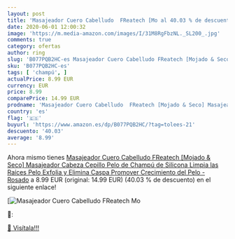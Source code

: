 ```yaml
---
layout: post
title: 'Masajeador Cuero Cabelludo  FReatech [Mo al 40.03 % de descuento'
date: 2020-06-01 12:00:32
image: 'https://m.media-amazon.com/images/I/31M8RgFbzNL._SL200_.jpg'
comments: true
category: ofertas
author: ring
slug: 'B077PQB2HC-es Masajeador Cuero Cabelludo FReatech [Mojado & Seco]...'
sku: 'B077PQB2HC-es'
tags: [ 'champú', ]
actualPrice: 8.99 EUR
currency: EUR
price: 8.99
comparePrice: 14.99 EUR
prodname: 'Masajeador Cuero Cabelludo  FReatech [Mojado & Seco] Masajeador Cabeza  Cepillo Pelo de Champú de Silicona Limpia las Raíces Pelo  Exfolia y Elimina Caspa  Promover Crecimiento del Pelo - Rosado'
country: 'es'
flag: '🇪🇸'
buyurl: 'https://www.amazon.es/dp/B077PQB2HC/?tag=tolees-21'
descuento: '40.03'
average: '8.99'
---
```


Ahora mismo tienes [Masajeador Cuero Cabelludo  FReatech [Mojado & Seco] Masajeador Cabeza  Cepillo Pelo de Champú de Silicona Limpia las Raíces Pelo  Exfolia y Elimina Caspa  Promover Crecimiento del Pelo - Rosado](https://www.amazon.es/dp/B077PQB2HC/?tag=tolees-21) a 8.99 EUR (original: 14.99 EUR) (40.03 %  de descuento) en el siguiente enlace!

[![Masajeador Cuero Cabelludo  FReatech [Mo](https://m.media-amazon.com/images/I/31M8RgFbzNL._SL200_.jpg)](https://www.amazon.es/dp/B077PQB2HC/?tag=tolees-21)

🔎:


[🛒 Visítala!!!](https://www.amazon.es/dp/B077PQB2HC/?tag=tolees-21)
